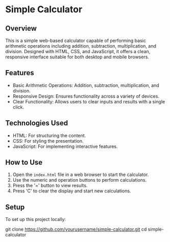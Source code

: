 # Simple Calculator

## Overview
This is a simple web-based calculator capable of performing basic arithmetic operations including addition, subtraction, multiplication, and division. Designed with HTML, CSS, and JavaScript, it offers a clean, responsive interface suitable for both desktop and mobile browsers.

## Features
- Basic Arithmetic Operations: Addition, subtraction, multiplication, and division.
- Responsive Design: Ensures functionality across a variety of devices.
- Clear Functionality: Allows users to clear inputs and results with a single click.

## Technologies Used
- HTML: For structuring the content.
- CSS: For styling the presentation.
- JavaScript: For implementing interactive features.

## How to Use
1. Open the `index.html` file in a web browser to start the calculator.
2. Use the numeric and operation buttons to perform calculations.
3. Press the '=' button to view results.
4. Press 'C' to clear the display and start new calculations.

## Setup
To set up this project locally:

git clone https://github.com/yourusername/simple-calculator.git
cd simple-calculator

